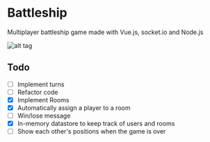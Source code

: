 # Battleship
Multiplayer battleship game made with Vue.js, socket.io and Node.js

![alt tag](http://i.imgur.com/5qRAPcv.png)

## Todo
- [ ] Implement turns
- [ ] Refactor code
- [x] Implement Rooms
- [x] Automatically assign a player to a room
- [ ] Win/lose message
- [x] In-memory datastore to keep track of users and rooms
- [ ] Show each other's positions when the game is over
